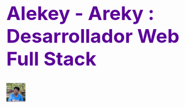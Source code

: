 <h1 style="color: #5C0099; font-size: 50px">Alekey - Areky : Desarrollador Web Full Stack</h1>
<img src="src/assets/img/Areky.jpg" width="50px"/>
